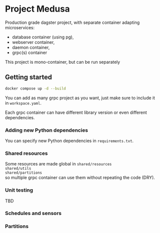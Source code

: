 # Project Medusa

Production grade dagster project, with separate container adapting microservices:
- database container (using pg),
- webserver container,
- daemon container,
- grpc(s) container

This project is mono-container, but can be run separately

## Getting started

```bash
docker compose up -d --build
```

You can add as many grpc project as you want, just make sure to include it in `workspace.yaml`.

Each grpc container can have different library version or even different dependencies.

### Adding new Python dependencies

You can specify new Python dependencies in `requirements.txt`.

### Shared resources

Some resources are made global in 
`shared/resources`  
`shared/utils`  
`shared/partitions`  
so multiple grpc container can use them without repeating the code (DRY).

### Unit testing

TBD

### Schedules and sensors

### Partitions

### 